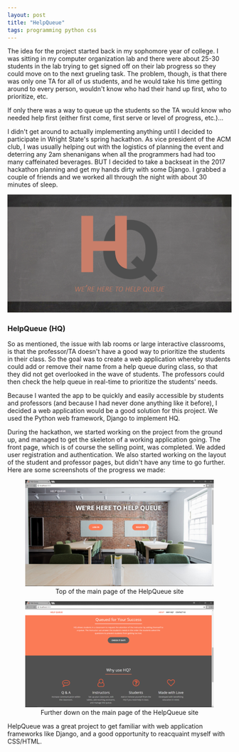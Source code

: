 ```yaml
---
layout: post
title: "HelpQueue"
tags: programming python css
---
```


The idea for the project started back in my sophomore year of college. I was sitting in my computer organization lab and there were about 25-30 students in the lab trying to get signed off on their lab progress so they could move on to the next grueling task. The problem, though, is that there was only one TA for all of us students, and he would take his time getting around to every person, wouldn't know who had their hand up first, who to prioritize, etc.

If only there was a way to queue up the students so the TA would know who needed help first (either first come, first serve or level of progress, etc.)...

I didn't get around to actually implementing anything until I decided to participate in Wright State's spring hackathon. As vice president of the ACM club, I was usually helping out with the logistics of planning the event and deterring any 2am shenanigans when all the programmers had had too many caffeinated beverages. BUT I decided to take a backseat in the 2017 hackathon planning and get my hands dirty with some Django. I grabbed a couple of friends and we worked all through the night with about 30 minutes of sleep.

<center>
  <img src="../images/posts/helpqueue_main.PNG" style="width: 600px;">
</center>

### HelpQueue (HQ)

So as mentioned, the issue with lab rooms or large interactive classrooms, is that the professor/TA doesn't have a good way to prioritize the students in their class. So the goal was to create a web application whereby students could add or remove their name from a help queue during class, so that they did not get overlooked in the wave of students. The professors could then check the help queue in real-time to prioritize the students' needs.

Because I wanted the app to be quickly and easily accessible by students and professors (and because I had never done anything like it before), I decided a web application would be a good solution for this project. We used the Python web framework, Django to implement HQ.

During the hackathon, we started working on the project from the ground up, and managed to get the skeleton of a working application going. The front page, which is of course the selling point, was completed. We added user registration and authentication. We also started working on the layout of the student and professor pages, but didn't have any time to go further. Here are some screenshots of the progress we made:

<center>
<figure>
  <img src="../images/posts/helpqueue_demo1.png" style="width: 600px;">
  <figcaption>Top of the main page of the HelpQueue site </figcaption>
</figure>
<p></p>

<figure>
  <img src="../images/posts/helpqueue_demo2.png" style="width: 600px;">
  <figcaption>Further down on the main page of the HelpQueue site </figcaption>
</figure>
<p></p>
</center>

HelpQueue was a great project to get familiar with web application frameworks like Django, and a good opportunity to reacquaint myself with CSS/HTML.
